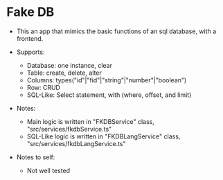 # Fake DB

- This an app that mimics the basic functions of an sql database, with a frontend.

- Supports:
  - Database: one instance, clear
  - Table: create, delete, alter
  - Columns: types("id"|"fid"|"string"|"number"|"boolean")
  - Row: CRUD
  - SQL-Like: Select statement, with (where, offset, and limit)

- Notes:
  - Main logic is written in "FKDBService" class, "src/services/fkdbService.ts"
  - SQL-Like logic is written in "FKDBLangService" class, "src/services/fkdbLangService.ts"

- Notes to self:
  - Not well tested